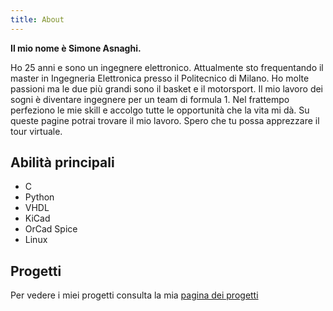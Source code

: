 ```yaml
---
title: About
---
```


**Il mio nome è Simone Asnaghi.**  

Ho 25 anni e sono un ingegnere elettronico. Attualmente sto frequentando il master in Ingegneria Elettronica presso il Politecnico di Milano. Ho molte passioni ma le due più grandi sono il basket e il motorsport. Il mio lavoro dei sogni è diventare ingegnere per un team di formula 1. Nel frattempo perfeziono le mie skill e accolgo tutte le opportunità che la vita mi dà. Su queste pagine potrai trovare il mio lavoro. Spero che tu possa apprezzare il tour virtuale.

## Abilità principali

* C
* Python
* VHDL
* KiCad
* OrCad Spice
* Linux

## Progetti

Per vedere i miei progetti consulta la mia [pagina dei progetti](https://simoasnaghi.github.io/it/projects)